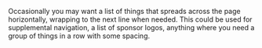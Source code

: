 Occasionally you may want a list of things that spreads across the page
horizontally, wrapping to the next line when needed. This could be used for
supplemental navigation, a list of sponsor logos, anything where you need a
group of things in a row with some spacing.
